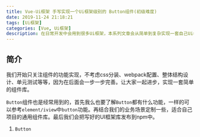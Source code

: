 ```yaml
---
title: Vue-Ui框架 手写实现一个Ui框架级别的 Button组件(初级难度)
date: 2019-11-24 21:18:21
tags: [Ui框架]
categories: [Vue, Ui框架]
description: 在日常开发中会用到很多Ui框架，本系列文章会从简单到复杂实现一套自己Ui框架。本篇文章中从0开始手写一个Ui框架级别的Button按钮组件。
---
```


## 简介

我们开始只关注组件的功能实现，不考虑css分装、webpack配置、整体结构设计、单元测试等等，因为在后面会一步一步完善。让大家一起进步，实现一套简单的组件库。

`Button`组件也是经常用到的，首先我么也要了解`Button`都有什么功能，一样的可以参考`element/iview`中`button`功能。再结合我们的业务场景定制一些，适合自己项目的通用组件库。最后我们会把写好的UI框架库发布到npm中。

1. `Button`